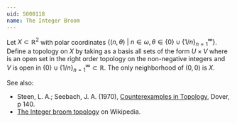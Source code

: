 ```yaml
---
uid: S000118
name: The Integer Broom
---
```

Let $X \subset \mathbb{R}^2$ with polar coordinates $\{(n,\theta)\ |\ n \in \omega, \theta \in \{0\} \cup \{1/n\}_{n=1}^\infty\}$. Define a topology on $X$ by taking as a basis all sets of the form $U \times V$ where is an open set in the right order topology on the non-negative integers and $V$ is open in $\{0\} \cup \{1/n\}_{n=1}^\infty \subset \mathbb{R}$. The only neighborhood of $(0,0)$ is $X$.

See also:

* Steen, L. A.; Seebach, J. A. (1970), [Counterexamples in Topology](http://books.google.com/books/about/Counterexamples_in_Topology.html?id=DkEuGkOtSrUC), Dover, p 140.
* [The Integer broom topology](http://en.wikipedia.org/wiki/Integer_broom) on Wikipedia.

